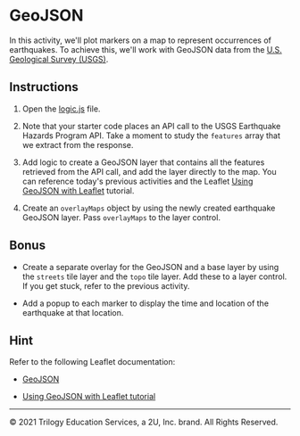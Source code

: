 # GeoJSON

In this activity, we'll plot markers on a map to represent occurrences of earthquakes. To achieve this, we'll work with GeoJSON data from the [U.S. Geological Survey (USGS)](http://earthquake.usgs.gov).

## Instructions

1. Open the [logic.js](Unsolved/logic.js) file.

2. Note that your starter code places an API call to the USGS Earthquake Hazards Program API. Take a moment to study the `features` array that we extract from the response.

3. Add logic to create a GeoJSON layer that contains all the features retrieved from the API call, and add the layer directly to the map. You can reference today's previous activities and the Leaflet [Using GeoJSON with Leaflet](http://leafletjs.com/examples/geojson/) tutorial.

4. Create an `overlayMaps` object by using the newly created earthquake GeoJSON layer. Pass `overlayMaps` to the layer control.

## Bonus

* Create a separate overlay for the GeoJSON and a base layer by using the `streets` tile layer and the `topo` tile layer. Add these to a layer control. If you get stuck, refer to the previous activity.

* Add a popup to each marker to display the time and location of the earthquake at that location.

## Hint

Refer to the following Leaflet documentation:

* [GeoJSON](http://leafletjs.com/reference.html#geojson)

* [Using GeoJSON with Leaflet tutorial](http://leafletjs.com/examples/geojson/)

---
© 2021 Trilogy Education Services, a 2U, Inc. brand. All Rights Reserved.	
